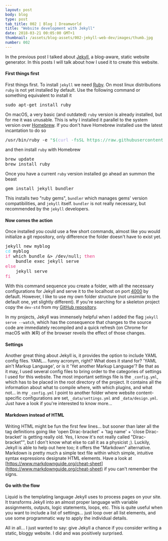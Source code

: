 ```yaml
---
layout: post
body: blog
type: post
tab_title: 002 | Blog | Dreamworld
title: "Website development with Jekyll"
date: 2018-03-21 00:05:00 GMT+1
thumbnail: /assets/blog-assets/002-jekyll-web-dev/images/thumb.jpg
number: 002
---
```


In the previous post I talked about [Jekyll](https://jekyllrb.com/), a blog-aware, static website generator. In this posts I will talk about how I used it to create this website. 

<!--more-->

#### First things first

First things first.
To install `jekyll` we need [Ruby](https://www.ruby-lang.org/).
On most linux distributions `ruby` is not yet installed by default.
Use the following command or something equivalent to install it

<pre class="src-bash">sudo apt-get install ruby</pre>

On macOS, a very basic (and outdated) `ruby` version is already installed, but for me it was unusable.
This is why I installed it parallel to the system version over [Homebrew](https://brew.sh/).
If you don't have Homebrew installed use the latest incantation to do so

<pre class="src-bash">
/usr/bin/ruby -e <span style="color: #3DAA77;">"$(</span><span style="color: #A9A1E1;">curl</span><span style="color: #3DAA77;"> -fsSL https://raw.githubusercontent.com/Homebrew/install/master/install)"</span>
</pre>

and then install `ruby` with Homebrew

<pre class="src-bash">brew update
brew install ruby
</pre>

Once you have a current `ruby` version installed go ahead an summon the beast

<pre class="src-bash">gem install jekyll bundler</pre>

This installs two "ruby gems", `bundler` which manages gems' version compatibilities, and `jekyll` itself.
`bundler` is not really necessary, but recommended by the `jekyll` developers.

#### Now comes the action

Once installed you could use a few short commands, almost like you would initialize a git repository, only difference the folder doesn't have to exist yet.

<pre class="src-bash">jekyll new myblog
<span style="color: #46D9FF;">cd</span> myblog
<span style="color: #E83A82;">if</span> which bundle &amp;&gt; /dev/null; <span style="color: #E83A82;">then</span>
    bundle exec jekyll serve
<span style="color: #E83A82;">else</span>
    jekyll serve
<span style="color: #E83A82;">fi</span>
</pre>

With this command sequence you create a folder, with all the necessary configurations for Jekyll and serve it to the localhost on port [4000](http://localhost:4000) by default.
However, I like to use my own folder structure (not unsimilar to the default one, yet slightly different).
If you're searching for a skeleton project copy the `dev-std` from my [GitHub repository](https://github.com/phdenzel/dev-std).

In my projects, Jekyll was immensely helpful when I added the flag `jekyll serve --watch`, which has the consequence that changes to the source code are immediately recompiled and a quick refresh (on Chrome for macOS with ⌘R) of the browser reveils the effect of those changes.

#### Settings

Another great thing about Jekyll is, it provides the option to include YAML config files. YAML... funny acronym, right? What does it stand for? 'YAML ain't Markup Language', or is it 'Yet another Markup Language'? Be that as it may, I used several config files to bring order to the categories of settings I used for this website. The most important settings file is the `_config.yml`, which has to be placed in the root directory of the project. It contains all the information about what to compile where, with which plugins, and what not... in my `_config.yml` I point to another folder where website content-specific configurations are set, `_data/settings.yml` and `_data/design.yml`. Just have a look if you're interested to know more...

#### Markdown instead of HTML

Writing HTML might be fun the first few lines... but sooner than later all the tag definitions going like 'open Dirac-bracket' + 'tag name' + 'close Dirac-bracket' is getting really old. Yes, I know it's not really called "Dirac-bracket"", but I don't know what else to call it as a physicist ;).
Luckily, Jekyll is able to help out here too; it offers the "Markdown" alternative. Markdown is pretty much a simple text file within which simple, intuitive syntax expressions designate HTML elements. Have a look at [https://www.markdownguide.org/cheat-sheet](https://www.markdownguide.org/cheat-sheet) if you can't remember the signs.

#### Go with the flow

Liquid is the templating language Jekyll uses to process pages on your site.
It transforms Jekyll into an almost proper language with variable assignments, outputs, logic statements, loops, etc.
This is quite useful when you want to include a list of settings... just loop over all list elements, and use some programmatic way to apply the individual details.


All in all... I just wanted to say: give Jekyll a chance if you consider writing a static, bloggy website. I did and was positively surprised.

